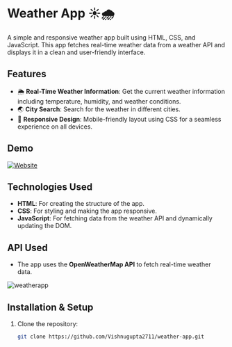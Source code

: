 # Weather App ☀️🌧️

A simple and responsive weather app built using HTML, CSS, and JavaScript. This app fetches real-time weather data from a weather API and displays it in a clean and user-friendly interface.

## Features

- 🌦 **Real-Time Weather Information**: Get the current weather information including temperature, humidity, and weather conditions.
- 🌏 **City Search**: Search for the weather in different cities.
- 📱 **Responsive Design**: Mobile-friendly layout using CSS for a seamless experience on all devices.

## Demo


[![Website](https://img.shields.io/badge/Visit%20Weather%20App-Click%20Here-1abc9c?style=for-the-badge&logo=google-chrome&logoColor=white)](https://vishnugupta2711.github.io/weather-app/)

## Technologies Used

- **HTML**: For creating the structure of the app.
- **CSS**: For styling and making the app responsive.
- **JavaScript**: For fetching data from the weather API and dynamically updating the DOM.

## API Used

- The app uses the **OpenWeatherMap API** to fetch real-time weather data.


![weatherapp](https://github.com/user-attachments/assets/6de1f7bd-8445-42ca-928e-c7e8da2d89f4)

## Installation & Setup

1. Clone the repository:

   ```bash
   git clone https://github.com/Vishnugupta2711/weather-app.git


